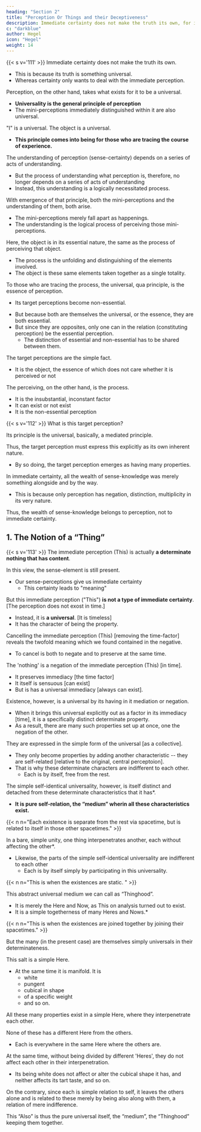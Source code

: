```yaml
---
heading: "Section 2"
title: "Perception Or Things and their Deceptiveness"
description: Immediate certainty does not make the truth its own, for its truth is something universal, whereas certainty wants to deal with the This.
c: "darkblue"
author: Hegel
icon: "Hegel"
weight: 14
---
```



{{< s v='111' >}} Immediate certainty does not make the truth its own. 
- This is because its truth is something universal. 
- Whereas certainty only wants to deal with the immediate perception.
<!-- This. -->

Perception, on the other hand, takes what exists for it to be a universal. 
- **Universality is the general principle of perception**
 - The mini-perceptions immediately distinguished within it are also universal.
<!-- moments -->

"I" is a universal. The object is a universal.
- **This principle comes into being for those who are tracing the course of experience.**


The understanding of perception (sense-certainty) depends on a series of acts of understanding.
- But the process of understanding what perception is, therefore, no longer depends on a series of acts of understanding
- Instead, this understanding is a logically necessitated process. 

With emergence of that principle, both the mini-perceptions and the understanding of them, both arise. 
- The mini-perceptions merely fall apart as happenings.
- The understanding is the logical process of perceiving those mini-perceptions.

<!-- The one, the process of pointing out and indicating, the other the same process, but as a simple fact – the former , the latter the object perceived. -->

Here, the object is in its essential nature, the same as the process of perceiving that object. 
- The process is the unfolding and distinguishing of the elements involved.
- The object is these same elements taken together as a single totality. 

To those who are tracing the process, the universal, qua principle, is the essence of perception.
<!-- ) or in itself,(2) -->
- Its target perceptions become non-essential. 
<!-- as against this abstraction, both the moments distinguished-that which perceives and that which is perceived – are what is non-essential.  -->
- But because both are themselves the universal, or the essence, they are both essential.
- But since they are opposites, only one can in the relation (constituting perception) be the essential perception.
  - The distinction of essential and non-essential has to be shared between them. 

The target perceptions are the simple fact.
- It is the object, the essence of which does not care whether it is perceived or not

The perceiving, on the other hand, is the process.
- It is the insubstantial, inconstant factor
- It can exist or not exist
- It is the non-essential perception
 <!-- moment. -->


{{< s v='112' >}} What is this target perception?

<!-- This object we have now to determine more precisely, and to develop this determinate character from the result arrived at: the more detailed development does not fall in place here.  -->

Its principle is the universal, basically, a mediated principle.

Thus, the target perception must express this explicitly as its own inherent nature. 
<!-- object -->
- By so doing, the target perception emerges as having many properties. 

In immediate certainty, all the wealth of sense-knowledge was merely something alongside and by the way.
- This is because only perception has negation, distinction, multiplicity in its very nature.

Thus, the wealth of sense-knowledge belongs to perception, not to immediate certainty.



## 1. The Notion of a “Thing”

{{< s v='113' >}} The immediate perception (This) is actually **a determinate nothing that has content**. 
<!--  that is This -->

<!--  established as not This, or as superseded, and yet not nothing (simpliciter). 

It is a determinate nothing, a nothing with a certain content, viz. the This.  -->

In this view, the sense-element is still present.
- Our sense-perceptions give us immediate certainty
  - This certainty leads to "meaning"

But this immediate perception ("This") **is not a type of immediate certainty**. [The perception does not exost in time.]
- Instead, it is **a universal**. [It is timeless]
- It has the character of being the property.

<!-- it is not in the form of some particular that is “meant” – as had to be the case in  – but as a universal, as that which will have  -->

Cancelling the immediate perception (This) [removing the time-factor] reveals the twofold meaning which we found contained in the negative.
- To cancel is both to negate and to preserve at the same time.

<!-- "Superseding"   -->

The 'nothing' is a negation of the immediate perception (This) [in time]. 
- It preserves immediacy [the time factor]
- It itself is sensuous [can exist]
- But is has a universal immediacy [always can exist]. 

<!-- Being,  -->
Existence, however, is a universal by its having in it mediation or negation. 
- When it brings this universal explicitly out as a factor in its immediacy [time], it is a specifically distinct determinate property. 
- As a result, there are many such properties set up at once, one the negation of the other. 

They are expressed in the simple form of the universal [as a collective].
- They only become properties by adding another characteristic -- they are self-related [relative to the original, central perceptoion].
- That is why these determinate characters are indifferent to each other.
  - Each is by itself, free from the rest.


The simple self-identical universality, however, is itself distinct and detached from these determinate characteristics that it has*. 
- **It is pure self-relation, the “medium” wherin all these characteristics exist.** 

{{< n n="Each existence is separate from the rest via spacetime, but is related to itself in those other spacetimes." >}}

In a bare, simple unity, one thing interpenetrates another, each without affecting the other*. 
- Likewise, the parts of the simple self-identical universality are indifferent to each other
  - Each is by itself simply by participating in this universality.

{{< n n="This is when the existences are static. " >}}


This abstract universal medium we can call as “Thinghood”. 
- It is merely the Here and Now, as This on analysis turned out to exist.
- It is a simple togetherness of many Heres and Nows.*

{{< n n="This is when the existences are joined together by joining their spacetimes." >}}


But the many (in the present case) are themselves simply universals in their determinateness.

 <!-- in general or pure essential reality, is  -->

This salt is a simple Here. 
- At the same time it is manifold. It is
  - white
  - pungent
  - cubical in shape
  - of a specific weight
  - and so on. 

All these many properties exist in a simple Here, where they interpenetrate each other. 

None of these has a different Here from the others. 
- Each is everywhere in the same Here where the others are. 

At the same time, without being divided by different 'Heres', they do not affect each other in their interpenetration.
- Its being white does not affect or alter the cubical shape it has, and neither affects its tart taste, and so on.

On the contrary, since each is simple relation to self, it leaves the others alone and is related to these merely by being also along with them, a relation of mere indifference. 

This “Also” is thus the pure universal itself, the “medium”, the “Thinghood” keeping them together.
